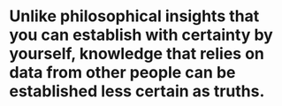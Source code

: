 # Unlike philosophical insights that you can establish with certainty by yourself, knowledge that relies on data from other people can be established less certain as truths.

